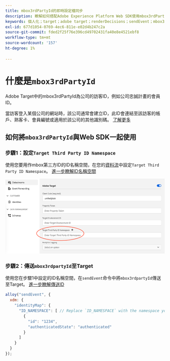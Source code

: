 ```yaml
---
title: mbox3rdPartyId的即時設定檔同步
description: 瞭解如何搭配Adobe Experience Platform Web SDK使用mbox3rdPartyId。
keywords: 個人化；target；adobe target；renderDecisions；sendEvent；mbox3rdPartyId；
exl-id: 677d1054-0769-4ec6-811e-e02d4b247c2a
source-git-commit: fded2f25f76e396cd49702431fa40e8e4521ebf8
workflow-type: tm+mt
source-wordcount: '157'
ht-degree: 1%

---
```


# 什麼是`mbox3rdPartyId`

Adobe Target中的mbox3rdPartyId為公司的訪客ID，例如公司忠誠計畫的會員ID。

當訪客登入某個公司的網站時，該公司通常會建立ID，此ID會連結至該訪客的帳戶、熟客卡、會員編號或適用於該公司的其他識別碼。 [了解更多](https://experienceleague.adobe.com/docs/target/using/audiences/visitor-profiles/3rd-party-id.html?lang=zh-Hant#)


## 如何將`mbox3rdPartyId`與Web SDK一起使用

### 步驟1：設定`Target Third Party ID Namespace`

使用您要用作mbox第三方ID的ID名稱空間，在您的[資料流](../../../datastreams/overview.md)中設定`Target Third Party ID Namespace`。
[進一步瞭解ID名稱空間](https://experienceleague.adobe.com/docs/experience-platform/identity/namespaces.html?lang=zh-Hant)

![Experience Platform UI顯示Target協力廠商ID名稱空間欄位。](assets/mbox3rdpartyid.png)

### 步驟2：傳送`mbox3rdpartyId`至Target

使用您在步驟1中設定的ID名稱空間，在`sendEvent`命令中將`mbox3rdpartyId`傳送至Target。
[進一步瞭解傳送ID](../../identity/overview.md#syncing-identities)

```javascript
alloy("sendEvent", {
  xdm: {
    "identityMap": {
      "ID_NAMESPACE": [ // Replace `ID_NAMESPACE` with the namespace you have configured in Step 1.
        {
          "id": "1234",
          "authenticatedState": "authenticated"
        }
      ]
    }
  }
});
```
